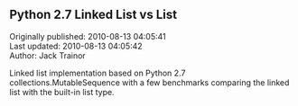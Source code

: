 ## Python 2.7 Linked List vs List  
Originally published: 2010-08-13 04:05:41  
Last updated: 2010-08-13 04:05:42  
Author: Jack Trainor  
  
Linked list implementation based on Python 2.7 collections.MutableSequence with a few benchmarks comparing the linked list with the built-in list type.